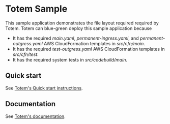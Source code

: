 # Totem Sample

This sample application demonstrates the file layout required required by Totem.  Totem can blue-green deploy this sample application because

* It has the required *main.yaml*, *permanent-ingress.yaml*, and *permanent-outgress.yaml* AWS CloudFormation templates in *src/cfn/main*.
* It has the required *test-outgress.yaml* AWS CloudFormation templates in *src/cfn/test*.
* It has the required system tests in *src/codebuild/main*.

## Quick start

See [Totem's Quick start instructions](https://github.com/Brightspace/totem).

## Documentation

See [Totem's documentation](https://github.com/Brightspace/totem).
